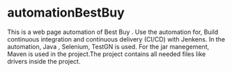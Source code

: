 # automationBestBuy
This is a web page automation of Best Buy . Use the automation for, Build continuous integration and continuous delivery (CI/CD) with Jenkens. In the automation, Java , Selenium, TestGN is used.
For the jar manegement, Maven is used in the project.The project contains all needed files like drivers inside the project. 
